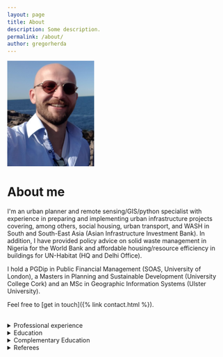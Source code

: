 ```yaml
---
layout: page
title: About
description: Some description.
permalink: /about/
author: gregorherda
---
```


<img class="img-rounded" width="200px" src="/assets/img/uploads/profile.png">

# About me

I'm an urban planner and remote sensing/GIS/python specialist with experience in preparing and implementing urban infrastructure projects covering, among others, social housing, urban transport, and WASH in South and South-East Asia (Asian Infrastructure Investment Bank). In addition, I have provided policy advice on solid waste management in Nigeria for the World Bank and affordable housing/resource efficiency in buildings for UN-Habitat (HQ and Delhi Office).

I hold a PGDip in Public Financial Management (SOAS, University of London), a Masters in Planning and Sustainable Development (University College Cork) and an MSc in Geographic Information Systems (Ulster University).

Feel free to [get in touch]({% link contact.html %}).

<br>


<details markdown=block>
<summary markdown=span>Professional experience</summary>

| **From - To**  | **Position**  |
|---|---|
|  **01.2024 – present** | **Herda Consulting – Dresden, Germany**<br>*Independent Consultant - Earth Observation and GIS for Urban Development*{::nomarkdown}<ul><li>Assisting multilateral and bilateral development partners with project management and utilising the power of geospatial to understand contexts, enhance project designs and monitor implementation</li></ul>{:/}  |
|---|---|
|  **01.2022 – 12.2023** | **GAF AG – Munich, Germany**<br>*Project Task Manager - EO-based Urban Planning and Development*{::nomarkdown}<ul><li>Project Coordinator for the European Space Agency (ESA) financed Urban Sustainability activity, through which a consortium of European EO/GIS companies assisted the World Bank, ADB and AfDB in making use of geodata for urban projects in Africa, the Middle East and Asia, covering assets (e.g. buildings, infrastructure, green spaces) and hazards (e.g. urban heat, floods, subsidence), transport and urban growth modelling, nature-based solutions, and more</li></ul>{:/}  |
|  **03.2021 – 06.2021** | **World Bank Group/IFC – Headquarters (Washington, D.C.) and Nigeria Country Office (Abuja)**<br>*Consultant (home-based)*{::nomarkdown}{:/}  |
|  **11.2019 – 09.2020** | **Asian Infrastructure Investment Bank (AIIB) – Beijing, China**<br>*Investment Operations Specialist (Urban WASH, Housing, Transport and Solid Waste Management)*{::nomarkdown}{:/}  |
| **11.2017 - 11.2019**  | **Asian Infrastructure Investment Bank (AIIB) – Beijing, China**<br>*Young Professional*{::nomarkdown}{:/} |
| **03.2017 – 10.2017**  | **UN-Habitat, Regional Office for Asia and the Pacific – New Delhi, India**<br>*Regional Housing Advisor for UN-Habitat India, Sri Lanka, and Afghanistan Country Offices*{::nomarkdown}{:/} |
| **11.2014 – 03.2017**  | **UN-Habitat, Housing and Slum Upgrading Branch, Housing Unit – Nairobi, Kenya**<br>*Consultant, Sustainable Housing*{::nomarkdown}{:/}  |
| **06.2014 – 10.2014**  | **UN-Habitat, Housing and Slum Upgrading Branch, Housing Unit – Nairobi, Kenya**<br>*Intern, Sustainable Housing*  |
| **09.2008 – 09.2012**  | **2 years each working as a lecturer/interpreter in Taiyuan, China, and translator in Cork, Ireland**<br>*Intern, Sustainable Housing*  |

</details>

<details markdown=block>
<summary markdown=span>Education</summary>

| **From - To**  | **Course**  |
|:---:|---|
|  **09.2020 – 09.2021** | **Master of Science in Geographic Information Systems (Distinction)**<br>Ulster University, United Kingdom {::nomarkdown}{:/}  |
| **09.2019**  | **Fitch-led Credit and Investment Program, Asian Infrastructure Investment Bank** {::nomarkdown}{:/}  |
| **08.2016 – 12.2018**  | **Post-Graduate Diploma in Public Financial Management** (ACCA-endorsed)<br>Centre for Financial and Management Studies, SOAS, University of London, United Kingdom  {::nomarkdown}{:/} |
| **11.2015**  | **Post-Graduate Diploma in Developing Social Housing Projects** <br>Institute for Housing and Urban Development Studies (IHS), Erasmus University Rotterdam {::nomarkdown}{:/}|
| **09.2012 – 05.2014**  | **Masters in Planning and Sustainable Development (MPlan)** (RTPI-accredited)<br>Centre for Planning Education and Research (CPER), University College Cork, Ireland {::nomarkdown}{:/} |
| **2005 – 2008**  | **Bachelor of Arts in Sinology (Chinese Studies) and English Studies**<br>Ruhr-Universität Bochum – Bochum, Germany {::nomarkdown}<ul><li><b>Results</b>: First Class Honours</li></ul>{:/}  |

</details>

<details markdown=block>
<summary markdown=span>Complementary Education</summary>

| **Area**  |  **Skills** |
|---|---|
| **Computer Skills**  | Microsoft Office 365 – QGIS, ArcGIS Pro – Python (analysis and visualisations, [GitHub profile](https://github.com/gregorhd/)) – PostgreSQL, PostGIS – GeoServer, OpenLayers – SNAP (ESA)/Google Earth Engine/ERDAS IMAGINE – JASP/SPSS<br>**MOOC Certificates**: [Advanced Topics in SQL](https://courses.edx.org/certificates/2a251f2db7074b778ae5d47e510a2536) (StanfordOnline), [Python/PostgreSQL](https://www.udemy.com/certificate/UC-083f5867-1f28-41b6-93a4-617f048c5adb/) (Teclado)  |
| **Languages**  |  **German**: Native; English: Native speaker equivalent; **Chinese**: HSK Grade Level 7; **French**: Basic |

</details>

<details markdown=block>
<summary markdown=span>Referees</summary>

Contact details for references are provided upon request.

</details>